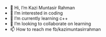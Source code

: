 - 👋 Hi, I’m Kazi Muntasir Rahman
- 👀 I’m interested in coding
- 🌱 I’m currently learning c++
- 💞️ I’m looking to collaborate on learning
- 📫 How to reach me fb/kazimuntasirrahman

<!---
cse07/cse07 is a ✨ special ✨ repository because its `README.md` (this file) appears on your GitHub profile.
You can click the Preview link to take a look at your changes.
--->
